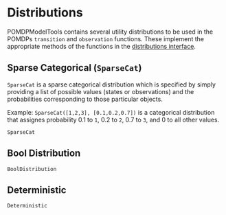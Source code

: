 # Distributions

POMDPModelTools contains several utility distributions to be used in the POMDPs `transition` and `observation` functions. These implement the appropriate methods of the functions in the [distributions interface](http://juliapomdp.github.io/POMDPs.jl/latest/interfaces/#distributions).

## Sparse Categorical (`SparseCat`)

`SparseCat` is a sparse categorical distribution which is specified by simply providing a list of possible values (states or observations) and the probabilities corresponding to those particular objects.

Example: `SparseCat([1,2,3], [0.1,0.2,0.7])` is a categorical distribution that assignes probability 0.1 to `1`, 0.2 to `2`, 0.7 to `3`, and 0 to all other values.

```@docs
SparseCat
```

## Bool Distribution

```@docs
BoolDistribution
```

## Deterministic

```@docs
Deterministic
```
